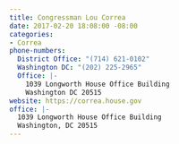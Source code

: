 ```yaml
---
title: Congressman Lou Correa
date: 2017-02-20 18:08:00 -08:00
categories:
- Correa
phone-numbers:
  District Office: "(714) 621-0102"
  Washington DC: "(202) 225-2965"
  Office: |-
    1039 Longworth House Office Building
    Washington DC 20515
website: https://correa.house.gov
office: |-
  1039 Longworth House Office Building
  Washington, DC 20515
---
```


